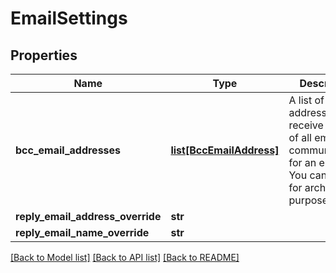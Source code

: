 # EmailSettings

## Properties
Name | Type | Description | Notes
------------ | ------------- | ------------- | -------------
**bcc_email_addresses** | [**list[BccEmailAddress]**](BccEmailAddress.md) | A list of email addresses that receive a copy of all email communications for an envelope. You can use this for archiving purposes. | [optional] 
**reply_email_address_override** | **str** |  | [optional] 
**reply_email_name_override** | **str** |  | [optional] 

[[Back to Model list]](../README.md#documentation-for-models) [[Back to API list]](../README.md#documentation-for-api-endpoints) [[Back to README]](../README.md)


